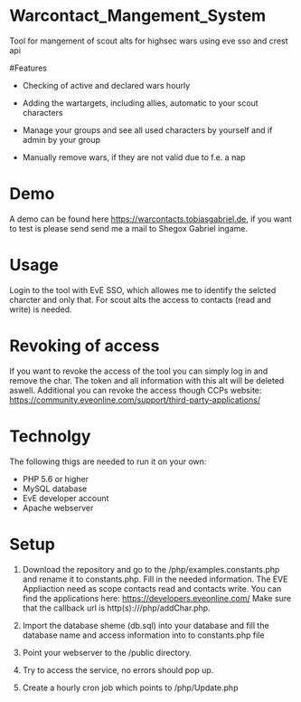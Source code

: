 # Warcontact_Mangement_System
Tool for mangement of scout alts for highsec wars using eve sso and crest api

#Features
- Checking of active and declared wars hourly

- Adding the wartargets, including allies, automatic to your scout characters 

- Manage your groups and see all used characters by yourself and if admin by your group

- Manually remove wars, if they are not valid due to f.e. a nap

# Demo
A demo can be found here https://warcontacts.tobiasgabriel.de, if you want to test is please send send me a mail to Shegox Gabriel ingame.

# Usage
Login to the tool with EvE SSO, which allowes me to identify the selcted charcter and only that. For scout alts the access to contacts (read and write) is needed.

# Revoking of access
If you want to revoke the access of the tool you can simply log in and remove the char. The token and all information with this alt will be deleted aswell.
Additional you can revoke the access though CCPs website: https://community.eveonline.com/support/third-party-applications/

# Technolgy
The following thigs are needed to run it on your own:
- PHP 5.6 or higher
- MySQL database
- EvE developer account
- Apache webserver

# Setup
1) Download the repository and go to the /php/examples.constants.php and rename it to constants.php. Fill in the needed information.
  The EVE Appliaction need as scope contacts read and contacts write. You can find the applications here: https://developers.eveonline.com/
  Make sure that the callback url is http(s)://<domain>/php/addChar.php.
  
2) Import the database sheme (db.sql) into your database and fill the database name and access information into to constants.php file

3) Point your webserver to the /public directory.

4) Try to access the service, no errors should pop up.

5) Create a hourly cron job which points to /php/Update.php
